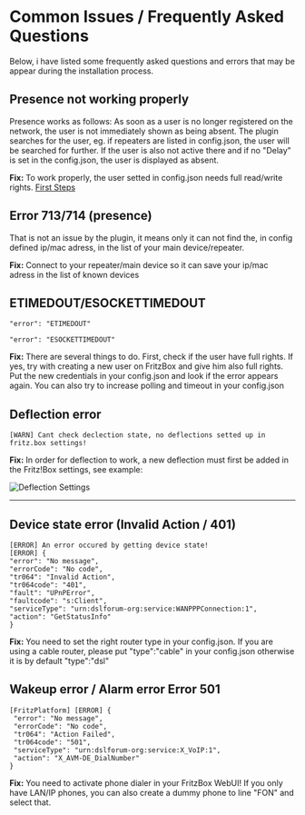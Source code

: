 # Common Issues / Frequently Asked Questions


Below, i have listed some frequently asked questions and errors that may be appear during the installation process.


## Presence not working properly

Presence works as follows: As soon as a user is no longer registered on the network, the user is not immediately shown as being absent. The plugin searches for the user, eg. if repeaters are listed in config.json, the user will be searched for further. If the user is also not active there and if no "Delay" is set in the config.json, the user is displayed as absent.

**Fix:** To work properly, the user setted in config.json needs full read/write rights. [First Steps](https://github.com/SeydX/homebridge-fritz-platform/blob/master/docs/Installation.md#installation---first-steps)


## Error 713/714 (presence)

That is not an issue by the plugin, it means only it can not find the, in config defined ip/mac adress, in the list of your main device/repeater.

**Fix:** Connect to your repeater/main device so it can save your ip/mac adress in the list of known devices


## ETIMEDOUT/ESOCKETTIMEDOUT

`"error": "ETIMEDOUT"`

`"error": "ESOCKETTIMEDOUT"`

**Fix:** There are several things to do. First, check if the user have full rights. If yes, try with creating a new user on FritzBox and give him also full rights. Put the new credentials in your config.json and look if the error appears again. You can also try to increase polling and timeout in your config.json


## Deflection error

`[WARN] Cant check declection state, no deflections setted up in fritz.box settings!`

**Fix:** In order for deflection to work, a new deflection must first be added in the Fritz!Box settings, see example:

![Deflection Settings](https://raw.githubusercontent.com/SeydX/homebridge-fritz-platform/master/docs/images/deflection.png)

<hr>


## Device state error (Invalid Action / 401)

```
[ERROR] An error occured by getting device state!
[ERROR] {
"error": "No message",
"errorCode": "No code",
"tr064": "Invalid Action",
"tr064code": "401",
"fault": "UPnPError",
"faultcode": "s:Client",
"serviceType": "urn:dslforum-org:service:WANPPPConnection:1",
"action": "GetStatusInfo"
}
```

**Fix:** You need to set the right router type in your config.json. If you are using a cable router, please put "type":"cable" in your config.json otherwise it is by default "type":"dsl"


## Wakeup error / Alarm error Error 501

```
[FritzPlatform] [ERROR] {
 "error": "No message",
 "errorCode": "No code",
 "tr064": "Action Failed",
 "tr064code": "501",
 "serviceType": "urn:dslforum-org:service:X_VoIP:1",
 "action": "X_AVM-DE_DialNumber"
}
```

**Fix:** You need to activate phone dialer in your FritzBox WebUI! If you only have LAN/IP phones, you can also create a dummy phone to line "FON" and select that. 
